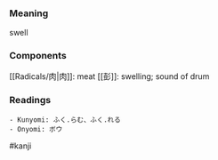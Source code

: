 ### Meaning

swell

### Components

[[Radicals/肉|肉]]: meat [[彭]]: swelling; sound of drum

### Readings

```
- Kunyomi: ふく.らむ、ふく.れる
- Onyomi: ボウ
```

#kanji